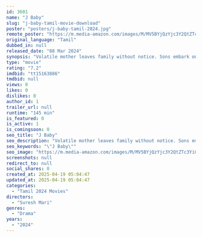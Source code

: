 ```yaml
---
id: 3601
name: "J Baby"
slug: "j-baby-tamil-movie-download"
poster: "posters/j-baby-tamil-2024.jpg"
remote_poster: "https://m.media-amazon.com/images/M/MV5BYjQzYjc3Y2QtZTc3Yi00NzZiLWIxMjgtMmVhYmE2ODYyMzJiXkEyXkFqcGc@._V1_SX300.jpg"
original_language: "Tamil"
dubbed_in: null
released_date: "08 Mar 2024"
synopsis: "Volatile mother leaves family without notice. Sons embark on journey to find her, bringing family drama to light."
type: "movie"
rating: "7.2"
imdbid: "tt15163886"
tmdbid: null
views: 0
likes: 0
dislikes: 0
author_id: 1
trailer_url: null
runtime: "145 min"
is_featured: 0
is_active: 1
is_comingsoon: 0
seo_title: "J Baby"
seo_description: "Volatile mother leaves family without notice. Sons embark on journey to find her, bringing family drama to light."
seo_keywords: "\"J Baby\""
seo_image: "https://m.media-amazon.com/images/M/MV5BYjQzYjc3Y2QtZTc3Yi00NzZiLWIxMjgtMmVhYmE2ODYyMzJiXkEyXkFqcGc@._V1_SX300.jpg"
screenshots: null
redirect_to: null
social_shares: 0
created_at: 2025-04-19 05:04:47
updated_at: 2025-04-19 05:04:47
categories:
  - "Tamil 2024 Movies"
directors:
  - "Suresh Mari"
genres:
  - "Drama"
years:
  - "2024"
---
```

